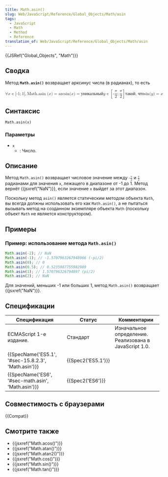 ```yaml
---
title: Math.asin()
slug: Web/JavaScript/Reference/Global_Objects/Math/asin
tags:
  - JavaScript
  - Math
  - Method
  - Reference
translation_of: Web/JavaScript/Reference/Global_Objects/Math/asin
---
```


{{JSRef("Global_Objects", "Math")}}

## Сводка

Метод **`Math.asin()`** возвращает арксинус числа (в радианах), то есть

<math display="block"><semantics><mrow><mo>∀</mo><mi>x</mi><mo>∊</mo><mo stretchy="false">[</mo><mrow><mo>-</mo><mn>1</mn></mrow><mo>;</mo><mn>1</mn><mo stretchy="false">]</mo><mo>,</mo><mspace width="thickmathspace"></mspace><mstyle mathvariant="monospace"><mrow><mo lspace="0em" rspace="thinmathspace">Math.asin</mo><mo stretchy="false">(</mo><mi>x</mi><mo stretchy="false">)</mo></mrow></mstyle><mo>=</mo><mo lspace="0em" rspace="0em">arcsin</mo><mo stretchy="false">(</mo><mi>x</mi><mo stretchy="false">)</mo><mo>=</mo><mtext> уникальный </mtext><mspace width="thickmathspace"></mspace><mi>y</mi><mo>∊</mo><mrow><mo>[</mo><mrow><mo>-</mo><mfrac><mi>π</mi><mn>2</mn></mfrac><mo>;</mo><mfrac><mi>π</mi><mn>2</mn></mfrac></mrow><mo>]</mo></mrow><mspace width="thinmathspace"></mspace><mtext>такой, что</mtext><mspace width="thickmathspace"></mspace><mo lspace="0em" rspace="0em">sin</mo><mo stretchy="false">(</mo><mi>y</mi><mo stretchy="false">)</mo><mo>=</mo><mi>x</mi></mrow><annotation encoding="TeX">\forall x \in [{-1};1],\;\mathtt{\operatorname{Math.asin}(x)} = \arcsin(x) = \text{ уникальный } \; y \in \left[-\frac{\pi}{2}; \frac{\pi}{2}\right] \, \text{такой, что} \; \sin(y) = x</annotation></semantics></math>

## Синтаксис

```
Math.asin(x)
```

### Параметры

- `x`
  - : Число.

## Описание

Метод `Math.asin()` возвращает числовое значение между <math><semantics><mrow><mo>-</mo><mfrac><mi>π</mi><mn>2</mn></mfrac></mrow><annotation encoding="TeX">-\frac{\pi}{2}</annotation></semantics></math> и <math><semantics><mfrac><mi>π</mi><mn>2</mn></mfrac><annotation encoding="TeX">\frac{\pi}{2}</annotation></semantics></math> радианами для значения `x`, лежащего в диапазоне от -1 до 1. Метод вернёт {{jsxref("NaN")}}, если значение `x` выйдет за этот диапазон.

Поскольку метод `asin()` является статическим методом объекта `Math`, вы всегда должны использовать его как `Math.asin()`, а не пытаться вызывать метод на созданном экземпляре объекта `Math` (поскольку объект `Math` не является конструктором).

## Примеры

### Пример: использование метода `Math.asin()`

```js
Math.asin(-2); // NaN
Math.asin(-1); // -1.5707963267948966 (-pi/2)
Math.asin(0); // 0
Math.asin(0.5); // 0.5235987755982989
Math.asin(1); // 1.570796326794897 (pi/2)
Math.asin(2); // NaN
```

Для значений, меньших -1 или больших 1, метод `Math.asin()` возвращает {{jsxref("NaN")}}.

## Спецификации

| Спецификация                                        | Статус             | Комментарии                                            |
| --------------------------------------------------- | ------------------ | ------------------------------------------------------ |
| ECMAScript 1-е издание.                             | Стандарт           | Изначальное определение. Реализована в JavaScript 1.0. |
| {{SpecName('ES5.1', '#sec-15.8.2.3', 'Math.asin')}} | {{Spec2('ES5.1')}} |                                                        |
| {{SpecName('ES6', '#sec-math.asin', 'Math.asin')}}  | {{Spec2('ES6')}}   |                                                        |

## Совместимость с браузерами

{{Compat}}

## Смотрите также

- {{jsxref("Math.acos()")}}
- {{jsxref("Math.atan()")}}
- {{jsxref("Math.atan2()")}}
- {{jsxref("Math.cos()")}}
- {{jsxref("Math.sin()")}}
- {{jsxref("Math.tan()")}}
